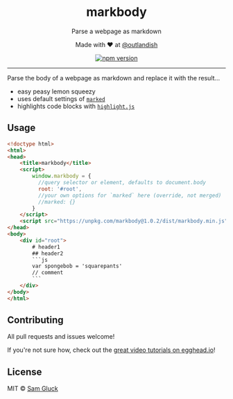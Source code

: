 <p><h1 align="center">markbody</h1></p>

<p align="center">Parse a webpage as markdown</p>

<p align="center">Made with ❤ at <a href="http://www.twitter.com/outlandish">@outlandish</a></p>
  
<p align="center">
    <a href="http://badge.fury.io/js/markbody"><img alt="npm version" src="https://badge.fury.io/js/markbody.svg" /></a>
</p>

<hr/>

Parse the body of a webpage as markdown and replace it with the result...

- easy peasy lemon squeezy
- uses default settings of [`marked`](https://github.com/chjj/marked)
- highlights code blocks with [`highlight.js`](https://highlightjs.org)

## Usage

```html
<!doctype html>
<html>
<head>
    <title>markbody</title>
    <script>
        window.markbody = {
          //query selector or element, defaults to document.body
          root: '#root',
          //your own options for `marked` here (override, not merged)
          //marked: {}
        }
    </script>
    <script src="https://unpkg.com/markbody@1.0.2/dist/markbody.min.js"></script>
</head>
<body>
    <div id="root">
        # header1
        ## header2
        ```js
        var spongebob = 'squarepants'
        // comment
        ```
    </div>
</body>
</html>
```

## Contributing

All pull requests and issues welcome!

If you're not sure how, check out the [great video tutorials on egghead.io](http://bit.ly/2aVzthz)!

## License

MIT © [Sam Gluck](github.com/sdgluck)

